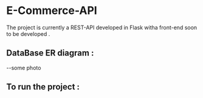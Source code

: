 # E-Commerce-API

The project is currently a REST-API developed in Flask witha front-end soon to be developed . 

## DataBase ER diagram : 
--some photo 

## To run the project : 



